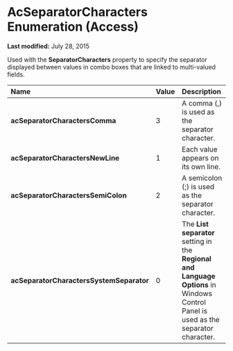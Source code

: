 
# AcSeparatorCharacters Enumeration (Access)

 **Last modified:** July 28, 2015

Used with the  **SeparatorCharacters** property to specify the separator displayed between values in combo boxes that are linked to multi-valued fields.


|**Name**|**Value**|**Description**|
|:-----|:-----|:-----|
| **acSeparatorCharactersComma**|3|A comma (,) is used as the separator character.|
| **acSeparatorCharactersNewLine**|1|Each value appears on its own line.|
| **acSeparatorCharactersSemiColon**|2|A semicolon (;) is used as the separator character.|
| **acSeparatorCharactersSystemSeparator**|0|The  **List separator** setting in the **Regional and Language Options** in Windows Control Panel is used as the separator character.|
